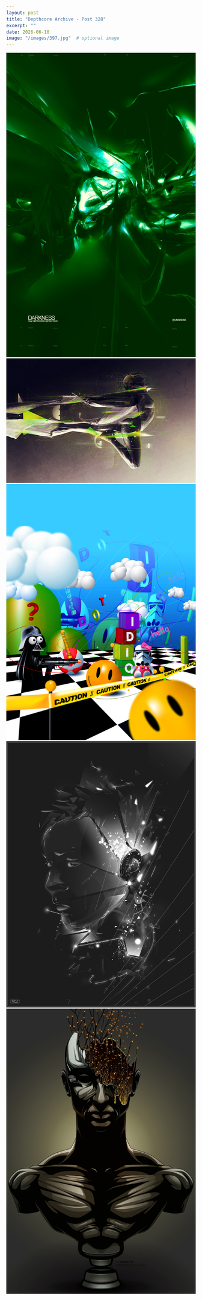 ```yaml
---
layout: post
title: "Depthcore Archive - Post 328"
excerpt: ""
date: 2026-06-10
image: "/images/397.jpg"  # optional image
---
```


<img src="/images/397.jpg">
<img src="/images/3970.jpg" alt="3970.jpg"/>
<img src="/images/3971.jpg" alt="3971.jpg"/>
<img src="/images/3972.jpg" alt="3972.jpg"/>
<img src="/images/3974.jpg" alt="3974.jpg"/>
